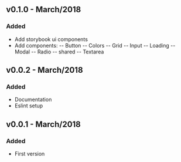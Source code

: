 ## v0.1.0 - March/2018
### Added
- Add storybook ui components
- Add components:
-- Button
-- Colors
-- Grid
-- Input
-- Loading
-- Modal
-- Radio
-- shared
-- Textarea


## v0.0.2 - March/2018
### Added
- Documentation
- Eslint setup

## v0.0.1 - March/2018
### Added
- First version
